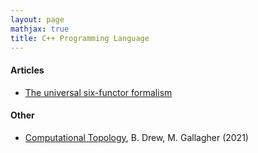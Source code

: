 ```yaml
---
layout: page
mathjax: true
title: C++ Programming Language
---
```


#### Articles
* [The universal six-functor formalism](https://arxiv.org/abs/2009.13610)

#### Other
* [Computational Topology](computational_topology.md), B. Drew, M. Gallagher (2021)
